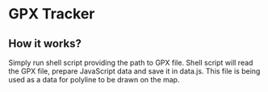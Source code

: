 # GPX Tracker

## How it works?
Simply run shell script providing the path to GPX file. Shell script will read the GPX file, prepare JavaScript data and save it in data.js. This file is being used as a data for polyline to be drawn on the map.
